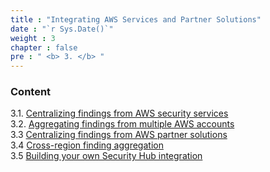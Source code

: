 ```yaml
---
title : "Integrating AWS Services and Partner Solutions"
date : "`r Sys.Date()`"
weight : 3
chapter : false
pre : " <b> 3. </b> "
---
```



### Content
3.1. [Centralizing findings from AWS security services](3.1/) \
3.2. [Aggregating findings from multiple AWS accounts](3.2/) \
3.3  [Centralizing findings from AWS partner solutions](3.3/) \
3.4  [Cross-region finding aggregation](3.4/) \
3.5  [Building your own Security Hub integration](3.5)